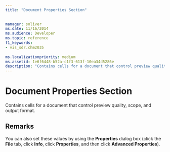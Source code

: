 ```yaml
---
title: "Document Properties Section"
 
 
manager: soliver
ms.date: 11/16/2014
ms.audience: Developer
ms.topic: reference
f1_keywords:
- vis_sdr.chm2035
 
ms.localizationpriority: medium
ms.assetid: 1e6f6448-b52a-c1f3-613f-10ea34d5286e
description: "Contains cells for a document that control preview quality, scope, and output format."
---
```


# Document Properties Section

Contains cells for a document that control preview quality, scope, and output format.
  
## Remarks

 You can also set these values by using the **Properties** dialog box (click the **File** tab, click **Info**, click **Properties**, and then click **Advanced Properties**).
  

